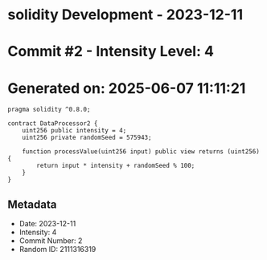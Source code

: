 ﻿# solidity Development - 2023-12-11
# Commit #2 - Intensity Level: 4
# Generated on: 2025-06-07 11:11:21
```solidity
pragma solidity ^0.8.0;

contract DataProcessor2 {
    uint256 public intensity = 4;
    uint256 private randomSeed = 575943;

    function processValue(uint256 input) public view returns (uint256) {
        return input * intensity + randomSeed % 100;
    }
}
```
## Metadata
- Date: 2023-12-11
- Intensity: 4
- Commit Number: 2
- Random ID: 2111316319
